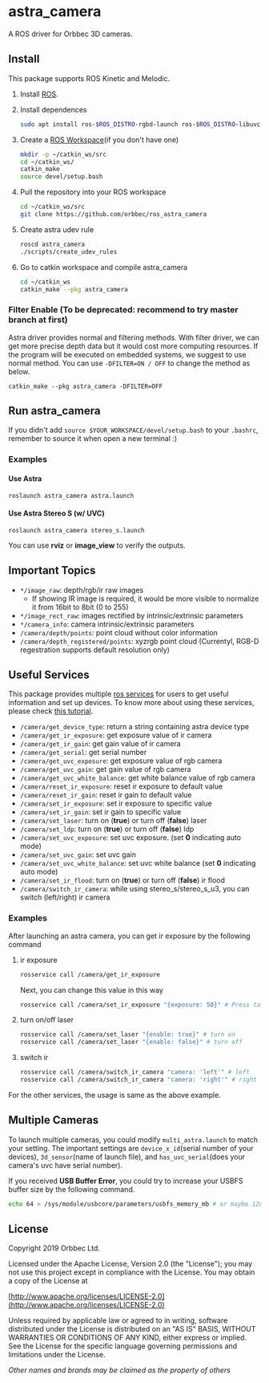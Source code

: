 # astra_camera

A ROS driver for Orbbec 3D cameras.

## Install

This package supports ROS Kinetic and Melodic.

1. Install [ROS](http://wiki.ros.org/ROS/Installation).

2. Install dependences
    ```sh
    sudo apt install ros-$ROS_DISTRO-rgbd-launch ros-$ROS_DISTRO-libuvc ros-$ROS_DISTRO-libuvc-camera ros-$ROS_DISTRO-libuvc-ros
    ```

3. Create a [ROS Workspace](http://wiki.ros.org/ROS/Tutorials/InstallingandConfiguringROSEnvironment)(if you don't have one)
	 ```sh
    mkdir -p ~/catkin_ws/src
	cd ~/catkin_ws/
	catkin_make
	source devel/setup.bash
    ```
	
4. Pull the repository into your ROS workspace
    ```sh
    cd ~/catkin_ws/src
    git clone https://github.com/orbbec/ros_astra_camera
    ```

5. Create astra udev rule
    ```sh
    roscd astra_camera
    ./scripts/create_udev_rules
    ```

6. Go to catkin workspace and compile astra_camera
    ```sh
    cd ~/catkin_ws
    catkin_make --pkg astra_camera
    ```

### Filter Enable (To be deprecated: recommend to try master branch at first)

Astra driver provides normal and filtering methods. With filter driver, we can get more precise depth data but it would cost more computing resources. If the program will be executed on embedded systems, we suggest to use normal method. You can use `-DFILTER=ON / OFF` to change the method as below.

`catkin_make --pkg astra_camera -DFILTER=OFF`

## Run astra_camera

If you didn't add `source $YOUR_WORKSPACE/devel/setup.bash` to your `.bashrc`, remember to source it when open a new terminal :)

### Examples

#### Use Astra

`roslaunch astra_camera astra.launch`

#### Use Astra Stereo S (w/ UVC)

`roslaunch astra_camera stereo_s.launch`

You can use **rviz** or **image_view** to verify the outputs.

## Important Topics

* `*/image_raw`: depth/rgb/ir raw images
  * If showing IR image is required, it would be more visible to normalize it from 16bit to 8bit (0 to 255)
* `*/image_rect_raw`: images rectified by intrinsic/extrinsic parameters
* `*/camera_info`: camera intrinsic/extrinsic parameters
* `/camera/depth/points`: point cloud without color information
* `/camera/depth_registered/points`: xyzrgb point cloud (Currentyl, RGB-D regestration supports default resolution only)

## Useful Services

This package provides multiple [ros services](http://wiki.ros.org/Services) for users to get useful information and set up devices. To know more about using these services, please check [this tutorial](http://wiki.ros.org/rosservice).

* `/camera/get_device_type`: return a string containing astra device type
* `/camera/get_ir_exposure`: get exposure value of ir camera
* `/camera/get_ir_gain`: get gain value of ir camera
* `/camera/get_serial`: get serial number
* `/camera/get_uvc_exposure`: get exposure value of rgb camera
* `/camera/get_uvc_gain`: get gain value of rgb camera
* `/camera/get_uvc_white_balance`: get white balance value of rgb camera
* `/camera/reset_ir_exposure`: reset ir exposure to default value
* `/camera/reset_ir_gain`: reset ir gain to default value
* `/camera/set_ir_exposure`: set ir exposure to specific value
* `/camera/set_ir_gain`: set ir gain to specific value
* `/camera/set_laser`: turn on (**true**) or turn off (**false**) laser
* `/camera/set_ldp`: turn on (**true**) or turn off (**false**) ldp
* `/camera/set_uvc_exposure`: set uvc exposure. (set **0** indicating auto mode)
* `/camera/set_uvc_gain`: set uvc gain
* `/camera/set_uvc_white_balance`: set uvc white balance (set **0** indicating auto mode)
* `/camera/set_ir_flood`: turn on (**true**) or turn off (**false**) ir flood
* `/camera/switch_ir_camera`: while using stereo_s/stereo_s_u3, you can switch (left/right) ir camera

### Examples

After launching an astra camera, you can get ir exposure by the following command
1. ir exposure
    ```sh
    rosservice call /camera/get_ir_exposure
    ```
    Next, you can change this value in this way
    ```sh
    rosservice call /camera/set_ir_exposure "{exposure: 50}" # Press tab to autocomplete
    ```

2. turn on/off laser
    ```sh
    rosservice call /camera/set_laser "{enable: true}" # turn on
    rosservice call /camera/set_laser "{enable: false}" # turn off
    ```

3. switch ir
    ```sh
    rosservice call /camera/switch_ir_camera "camera: 'left'" # left
    rosservice call /camera/switch_ir_camera "camera: 'right'" # right
    ```

For the other services, the usage is same as the above example.

## Multiple Cameras

To launch multiple cameras, you could modify `multi_astra.launch` to match your setting. The important settings are `device_x_id`(serial number of your devices), `3d_sensor`(name of launch file), and `has_uvc_serial`(does your camera's uvc have serial number).

If you received **USB Buffer Error**, you could try to increase your USBFS buffer size by the following command.
```sh
echo 64 > /sys/module/usbcore/parameters/usbfs_memory_mb # or maybe 128
```

## License

Copyright 2019 Orbbec Ltd.

Licensed under the Apache License, Version 2.0 (the "License"); you may not use this project except in compliance with the License. You may obtain a copy of the License at

[http://www.apache.org/licenses/LICENSE-2.0](http://www.apache.org/licenses/LICENSE-2.0)

Unless required by applicable law or agreed to in writing, software distributed under the License is distributed on an "AS IS" BASIS, WITHOUT WARRANTIES OR CONDITIONS OF ANY KIND, either express or implied. See the License for the specific language governing permissions and limitations under the License.

*Other names and brands may be claimed as the property of others*
